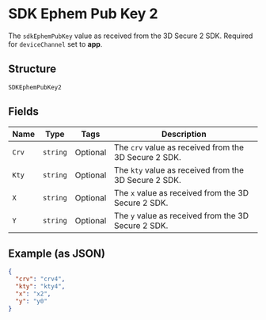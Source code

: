 
# SDK Ephem Pub Key 2

The `sdkEphemPubKey` value as received from the 3D Secure 2 SDK.
Required for `deviceChannel` set to **app**.

## Structure

`SDKEphemPubKey2`

## Fields

| Name | Type | Tags | Description |
|  --- | --- | --- | --- |
| `Crv` | `string` | Optional | The `crv` value as received from the 3D Secure 2 SDK. |
| `Kty` | `string` | Optional | The `kty` value as received from the 3D Secure 2 SDK. |
| `X` | `string` | Optional | The `x` value as received from the 3D Secure 2 SDK. |
| `Y` | `string` | Optional | The `y` value as received from the 3D Secure 2 SDK. |

## Example (as JSON)

```json
{
  "crv": "crv4",
  "kty": "kty4",
  "x": "x2",
  "y": "y0"
}
```


